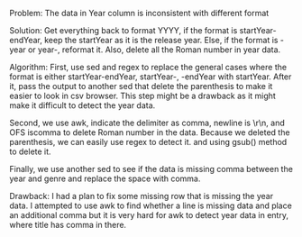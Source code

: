 Problem: The data in Year column is inconsistent with different format

Solution: Get everything back to format YYYY, if the format is startYear-endYear, keep the startYear as it is the release year. Else, if the format is -year or year-, reformat it. Also, delete all the Roman number in year data.

Algorithm: 
First, use sed and regex to replace the general cases where the format is either startYear-endYear, startYear-, -endYear with startYear. After it, pass the output to another sed that delete the parenthesis to make it easier to look in csv browser. This step might be a drawback as it might make it difficult to detect the year data.

Second, we use awk, indicate the delimiter as comma, newline is \r\n, and OFS iscomma to delete Roman number in the data. Because we deleted the parenthesis, we can easily use regex to detect it. and using gsub() method to delete it. 

Finally, we use another sed to see if the data is missing comma between the year and genre and replace the space with comma. 

Drawback: I had a plan to fix some missing row that is missing the year data. I attempted to use awk to find whether a line is missing data and place an additional comma but it is very hard for awk to detect year data in entry, where title has comma in there.      
